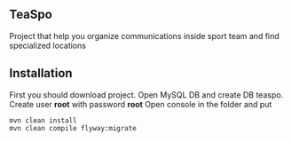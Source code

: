 ## TeaSpo
Project that help you organize communications inside sport team and find specialized locations

## Installation
First you should download project.
Open MySQL DB and create DB teaspo.
Create user <b>root</b> with password <b>root</b>
Open console in the folder and put 
```
mvn clean install
mvn clean compile flyway:migrate
```
